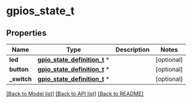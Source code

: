 # gpios_state_t

## Properties
Name | Type | Description | Notes
------------ | ------------- | ------------- | -------------
**led** | [**gpio_state_definition_t**](gpio_state_definition.md) \* |  | [optional] 
**button** | [**gpio_state_definition_t**](gpio_state_definition.md) \* |  | [optional] 
**_switch** | [**gpio_state_definition_t**](gpio_state_definition.md) \* |  | [optional] 

[[Back to Model list]](../README.md#documentation-for-models) [[Back to API list]](../README.md#documentation-for-api-endpoints) [[Back to README]](../README.md)


